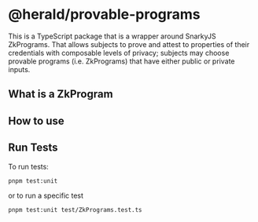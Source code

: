 # @herald/provable-programs

This is a TypeScript package that is a wrapper around SnarkyJS ZkPrograms. That allows subjects to prove and attest to properties of their credentials with composable levels of privacy; subjects may choose provable programs (i.e. ZkPrograms) that have either public or private inputs.

## What is a ZkProgram

## How to use 

## Run Tests

To run tests:

```shell
pnpm test:unit
```

or to run a specific test

```shell
pnpm test:unit test/ZkPrograms.test.ts
```